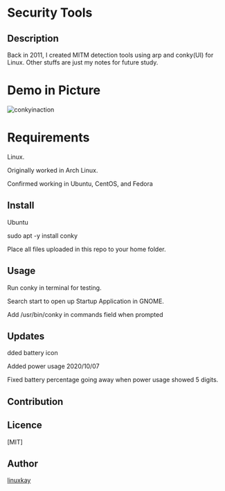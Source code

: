 # Security Tools 

## Description
Back in 2011, I created MITM detection tools using arp and conky(UI) for Linux. Other stuffs are just my notes for future study.

# Demo in Picture
![conkyinaction](https://raw.githubusercontent.com/wiki/linuxkay/Security_tools/images/conky_screenshot.jpeg)

# Requirements

Linux.

Originally worked in Arch Linux.

Confirmed working in Ubuntu, CentOS, and Fedora  

## Install
Ubuntu

sudo apt -y install conky

Place all files uploaded in this repo to your home folder.

## Usage
Run conky in terminal for testing.

Search start to open up Startup Application in GNOME.

Add /usr/bin/conky in commands field when prompted

## Updates

dded battery icon

Added power usage 2020/10/07

Fixed battery percentage going away when power usage showed 5 digits.

## Contribution

## Licence
[MIT]

## Author

[linuxkay](https://github.com/linuxkay)
